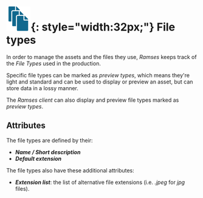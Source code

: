 # ![](../img/icons/files_sd.svg){: style="width:32px;"} File types

In order to manage the assets and the files they use, *Ramses* keeps track of the *File Types* used in the production.

Specific file types can be marked as *preview types*, which means they're light and standard and can be used to display or preview an asset, but can store data in a lossy manner.

The *Ramses client* can also display and preview file types marked as *preview types*.

## Attributes

The file types are defined by their:

- ***Name / Short description***
- ***Default extension***

The file types also have these additional attributes:

- ***Extension list***: the list of alternative file extensions (i.e. *.jpeg* for *jpg* files).